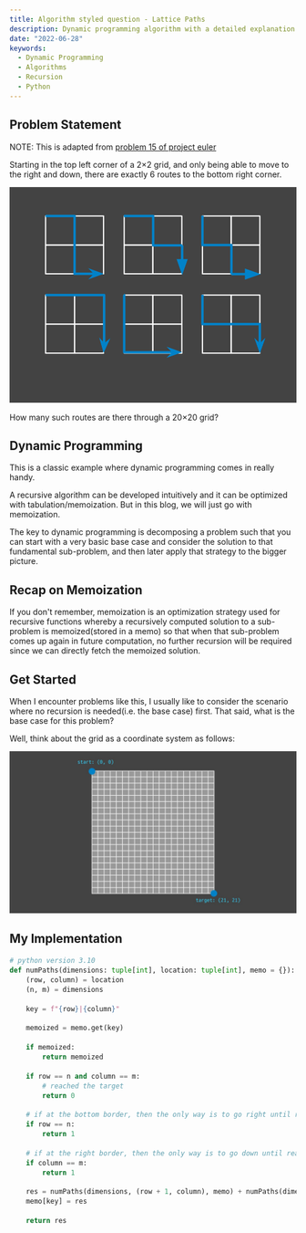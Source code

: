 ```yaml
---
title: Algorithm styled question - Lattice Paths
description: Dynamic programming algorithm with a detailed explanation.
date: "2022-06-28"
keywords:
  - Dynamic Programming
  - Algorithms
  - Recursion
  - Python
---
```


## Problem Statement

NOTE: This is adapted from [problem 15 of project euler](https://projecteuler.net/problem=15)

Starting in the top left corner of a 2×2 grid, and only being able to move to the right and down, there are exactly 6 routes to the bottom right corner.

![](https://raw.githubusercontent.com/timthedev07/my-website/dev/assets/15-statement.png)

How many such routes are there through a 20×20 grid?

## Dynamic Programming

This is a classic example where dynamic programming comes in really handy.

A recursive algorithm can be developed intuitively and it can be optimized with tabulation/memoization. But in this blog, we will just go with memoization.

The key to dynamic programming is decomposing a problem such that you can start with a very basic base case and consider the solution to that fundamental sub-problem, and then later apply that strategy to the bigger picture.

## Recap on Memoization

If you don't remember, memoization is an optimization strategy used for recursive functions whereby a recursively computed solution to a sub-problem is memoized(stored in a memo) so that when that sub-problem comes up again in future computation, no further recursion will be required since we can directly fetch the memoized solution.

## Get Started

When I encounter problems like this, I usually like to consider the scenario where no recursion is needed(i.e. the base case) first. That said, what is the base case for this problem?

Well, think about the grid as a coordinate system as follows:

![](https://raw.githubusercontent.com/timthedev07/my-website/dev/assets/lattic-paths-coordinate.jpg)

## My Implementation

```python
# python version 3.10
def numPaths(dimensions: tuple[int], location: tuple[int], memo = {}):
    (row, column) = location
    (n, m) = dimensions

    key = f"{row}|{column}"

    memoized = memo.get(key)

    if memoized:
        return memoized

    if row == n and column == m:
        # reached the target
        return 0

    # if at the bottom border, then the only way is to go right until reaching the target
    if row == n:
        return 1

    # if at the right border, then the only way is to go down until reaching the target
    if column == m:
        return 1

    res = numPaths(dimensions, (row + 1, column), memo) + numPaths(dimensions, (row, column + 1), memo)
    memo[key] = res

    return res
```
